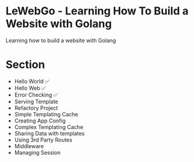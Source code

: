 # LeWebGo - Learning How To Build a Website with Golang

Learning how to build a website with Golang 

# Section 

- Hello World ✅
- Hello Web ✅
- Error Checking ✅
- Serving Template  
- Refactory Project
- Simple Templating Cache
- Creating App Config
- Complex Templating Cache
- Sharing Data with templates
- Using 3rd Party Routes
- Middleware
- Managing Session